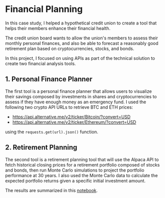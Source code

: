 # Financial Planning

In this case study, I helped a hypothetical credit union to create a tool that helps their members enhance their financial health. 

The credit union board wants to allow the union's members to assess their monthly personal finances, and also be able to forecast a reasonably good retirement plan based on cryptocurrencies, stocks, and bonds.

In this project, I focused on using APIs as part of the technical solution to create two financial analysis tools.

## 1. Personal Finance Planner

The first tool is a personal finance planner that allows users to visualize their savings composed by investments in shares and cryptocurrencies to assess if they have enough money as an emergency fund. I used the following two crypto API URLs to retrieve BTC and ETH prices:
* https://api.alternative.me/v2/ticker/Bitcoin/?convert=USD
* https://api.alternative.me/v2/ticker/Ethereum/?convert=USD

using the `requests.get(url).json()` function. 

## 2. Retirement Planning

The second tool is a retirement planning tool that will use the Alpaca API to fetch historical closing prices for a retirement portfolio composed of stocks and bonds, then run Monte Carlo simulations to project the portfolio performance at 30 years. I also used the Monte Carlo data to calculate the expected portfolio returns given a specific initial investment amount.

The results are summarized in this [notebook](financial-planner.ipynb).